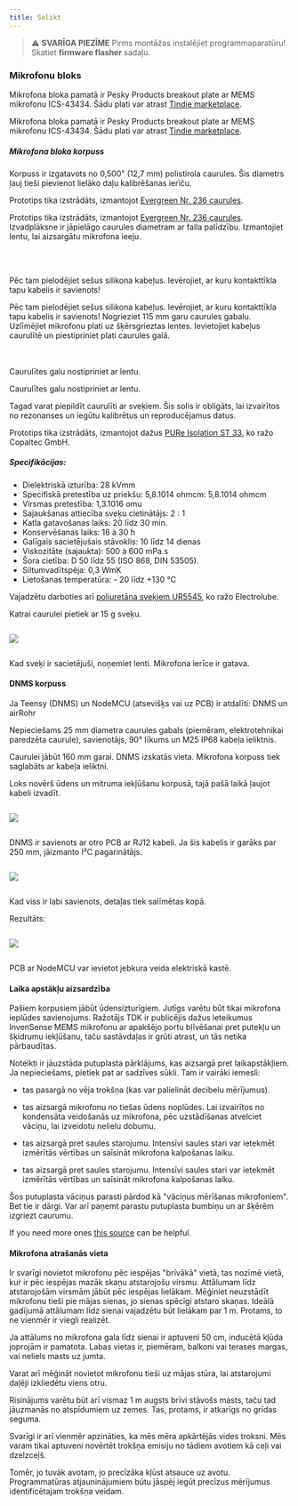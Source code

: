 ```yaml
---
title: Salikt
---
```

> ⚠️ **SVARĪGA PIEZĪME**
Pirms montāžas instalējiet programmaparatūru!
Skatiet __firmware flasher__ sadaļu.


### Mikrofonu bloks

Mikrofona bloka pamatā ir Pesky Products breakout plate ar MEMS mikrofonu ICS-43434. Šādu plati var atrast [Tindie marketplace](https://www.tindie.com/products/onehorse/ics43434-i2s-digital-microphone/).

Mikrofona bloka pamatā ir Pesky Products breakout plate ar MEMS mikrofonu ICS-43434. Šādu plati var atrast [Tindie marketplace](https://www.tindie.com/products/onehorse/ics43434-i2s-digital-microphone/).


##### Mikrofona bloka korpuss
Korpuss ir izgatavots no 0,500" (12,7 mm) polistirola caurules. Šis diametrs ļauj tieši pievienot lielāko daļu kalibrēšanas ierīču.

Prototips tika izstrādāts, izmantojot [Evergreen Nr. 236 caurules](https://evergreenscalemodels.com/products/236-500-12-7mm-od-white-polystyrene-tubing).

Prototips tika izstrādāts, izmantojot [Evergreen Nr. 236 caurules](https://evergreenscalemodels.com/products/236-500-12-7mm-od-white-polystyrene-tubing).
<br>
Izvadplāksne ir jāpielāgo caurules diametram ar faila palīdzību. Izmantojiet lentu, lai aizsargātu mikrofona ieeju.
<br>

<br>
<br>

Pēc tam pielodējiet sešus silikona kabeļus. Ievērojiet, ar kuru kontakttīkla tapu kabelis ir savienots!

Pēc tam pielodējiet sešus silikona kabeļus. Ievērojiet, ar kuru kontakttīkla tapu kabelis ir savienots!
Nogrieziet 115 mm garu caurules gabalu.
<br>
Uzlīmējiet mikrofonu plati uz šķērsgrieztas lentes. Ievietojiet kabeļus caurulītē un piestipriniet plati caurules galā.
<br>
<br>
<br>

Caurulītes galu nostipriniet ar lentu.

Caurulītes galu nostipriniet ar lentu.

Tagad varat piepildīt caurulīti ar sveķiem. Šis solis ir obligāts, lai izvairītos no rezonanses un iegūtu kalibrētus un reproducējamus datus.

Prototips tika izstrādāts, izmantojot dažus [PURe Isolation ST 33](https://www.buerklin.com/en/Polyurethane-cast-resin-black-Copaltec-PURe-Isolation-ST-33/p/12L5900), ko ražo Copaltec GmbH.

##### Specifikācijas:
* Dielektriskā izturība: 28 kVmm
* Specifiskā pretestība uz priekšu: 5,8.1014 ohmcm: 5,8.1014 ohmcm
* Virsmas pretestība: 1,3.1016 omu
* Sajaukšanas attiecība sveķu cietinātājs: 2 : 1
* Katla gatavošanas laiks: 20 līdz 30 min.
* Konservēšanas laiks: 16 à 30 h
* Galīgais sacietējušais stāvoklis: 10 līdz 14 dienas
* Viskozitāte (sajaukta): 500 à 600 mPa.s
* Šora cietība: D 50 līdz 55 (ISO 868, DIN 53505).
* Siltumvadītspēja: 0,3 WmK
* Lietošanas temperatūra: - 20 līdz +130 °C


Vajadzētu darboties arī [poliuretāna sveķiem UR5545](https://electrolube.com/wp-content/uploads/2019/11/044-UR5545A-SDS1525.pdf), ko ražo Electrolube.

Katrai caurulei pietiek ar 15 g sveķu.

<img src="..docsdnmsdnms-noise-measuring-microphone-inside-tube.jpg" style="display:block; margin: 2em 0" loading="lazy">

Kad sveķi ir sacietējuši, noņemiet lenti. Mikrofona ierīce ir gatava.



#### DNMS korpuss

Ja Teensy (DNMS) un NodeMCU (atsevišķs vai uz PCB) ir atdalīti: DNMS un airRohr

Nepieciešams 25 mm diametra caurules gabals (piemēram, elektrotehnikai paredzēta caurule), savienotājs, 90° līkums un M25 IP68 kabeļa ieliktnis.

Caurulei jābūt 160 mm garai. DNMS izskatās vieta. Mikrofona korpuss tiek saglabāts ar kabeļa ieliktni.

Loks novērš ūdens un mitruma iekļūšanu korpusā, tajā pašā laikā ļaujot kabeli izvadīt.

<img src="../docs/dnms/dnms-noise-measuring-housing.jpg" style="margin: 1em 0" loading="lazy"/>

DNMS ir savienots ar otro PCB ar RJ12 kabeli. Ja šis kabelis ir garāks par 250 mm, jāizmanto I²C pagarinātājs.

<img src="../docs/dnms/dnms-noise-measuring-sensor-kit.jpg" style="margin: 1em 0" loading="lazy"/>

Kad viss ir labi savienots, detaļas tiek salīmētas kopā.

Rezultāts:

<img src="../docs/dnms/dnms-noise-measuring-dn40-result.jpg" style="margin: 1em 0" loading="lazy"/>

PCB ar NodeMCU var ievietot jebkura veida elektriskā kastē.


#### Laika apstākļu aizsardzība

Pašiem korpusiem jābūt ūdensizturīgiem. Jutīgs varētu būt tikai mikrofona ieplūdes savienojums. Ražotājs TDK ir publicējis dažus ieteikumus InvenSense MEMS mikrofonu ar apakšējo portu blīvēšanai pret putekļu un šķidrumu iekļūšanu, taču sastāvdaļas ir grūti atrast, un tās netika pārbaudītas.

Noteikti ir jāuzstāda putuplasta pārklājums, kas aizsargā pret laikapstākļiem. Ja nepieciešams, pietiek pat ar sadzīves sūkli. Tam ir vairāki iemesli:
* tas pasargā no vēja trokšņa (kas var palielināt decibelu mērījumus).
* tas aizsargā mikrofonu no tiešas ūdens noplūdes. Lai izvairītos no kondensāta veidošanās uz mikrofona, pēc uzstādīšanas atvelciet vāciņu, lai izveidotu nelielu dobumu.
* tas aizsargā pret saules starojumu. Intensīvi saules stari var ietekmēt izmērītās vērtības un saīsināt mikrofona kalpošanas laiku.

* tas aizsargā pret saules starojumu. Intensīvi saules stari var ietekmēt izmērītās vērtības un saīsināt mikrofona kalpošanas laiku.

Šos putuplasta vāciņus parasti pārdod kā "vāciņus mērīšanas mikrofoniem". Bet tie ir dārgi. Var arī paņemt parastu putuplasta bumbiņu un ar šķērēm izgriezt caurumu.

If you need more ones [this source](https://de.aliexpress.com/item/32357483926.html?gps-id=pcStoreJustForYou&scm=1007.23125.137358.0&scm_id=1007.23125.137358.0&scm-url=1007.23125.137358.0&pvid=6cc8dfcd-974e-4fde-9dc9-6444c37a9069&spm=a2g0o.store_home.smartJustForYou_148437547.2
) can be helpful.

#### Mikrofona atrašanās vieta

Ir svarīgi novietot mikrofonu pēc iespējas "brīvākā" vietā, tas nozīmē vietā, kur ir pēc iespējas mazāk skaņu atstarojošu virsmu. Attālumam līdz atstarojošām virsmām jābūt pēc iespējas lielākam. Mēģiniet neuzstādīt mikrofonu tieši pie mājas sienas, jo sienas spēcīgi atstaro skaņas.  Ideālā gadījumā attālumam līdz sienai vajadzētu būt lielākam par 1 m. Protams, to ne vienmēr ir viegli realizēt.

Ja attālums no mikrofona gala līdz sienai ir aptuveni 50 cm, inducētā kļūda joprojām ir pamatota. Labas vietas ir, piemēram, balkoni vai terases margas, vai neliels masts uz jumta.

Varat arī mēģināt novietot mikrofonu tieši uz mājas stūra, lai atstarojumi daļēji izkliedētu viens otru.

Risinājums varētu būt arī vismaz 1 m augsts brīvi stāvošs masts, taču tad jāuzmanās no atspīdumiem uz zemes. Tas, protams, ir atkarīgs no grīdas seguma.

Svarīgi ir arī vienmēr apzināties, ka mēs mēra apkārtējās vides troksni.  Mēs varam tikai aptuveni novērtēt trokšņa emisiju no tādiem avotiem kā ceļi vai dzelzceļš.

Tomēr, jo tuvāk avotam, jo precīzāka kļūst atsauce uz avotu. Programmatūras atjauninājumiem būtu jāspēj iegūt precīzus mērījumus identificētajam trokšņa veidam.

<br>
<br>
